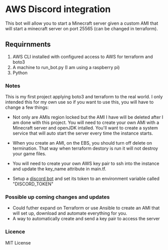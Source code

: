 # AWS Discord integration
This bot will allow you to start a Minecraft server given a custom AMI that will start a minecraft server on port 25565 (can be changed in terraform).

## Requirnments 
1. AWS CLI installed with configured access to AWS for terraform and boto3
2. A machine to run_bot.py (I am using a raspberry pi)
3. Python

### Notes
This is my first project applying boto3 and terraform to the real world. I only intended this for my own use so if you want to use this, you will have to change a few things:

- Not only are AMIs region locked but the AMI I have will be deleted after I am done with this project. You will need to create your own AMI with a Minecraft server and openJDK intalled. You'll want to create a system service that will auto start the server every time the instance starts.
  
- When you create an AMI, on the EBS, you should turn off delete on termination. That way when terraform destory is run it will not destroy your game files.
  
- You will need to create your own AWS key pair to ssh into the instance and update the key_name attribute in main.tf.
  
- Setup a [discord bot](https://discordpy.readthedocs.io/en/stable/discord.html) and set its token to an environment variable called "DISCORD_TOKEN"


### Possible up coming changes and updates
- Could futher expand on Terraform or use Ansible to create an AMI that will set up, download and automate everything for you.
- A way to automatically create and send a key pair to access the server

### Licence
MIT License
